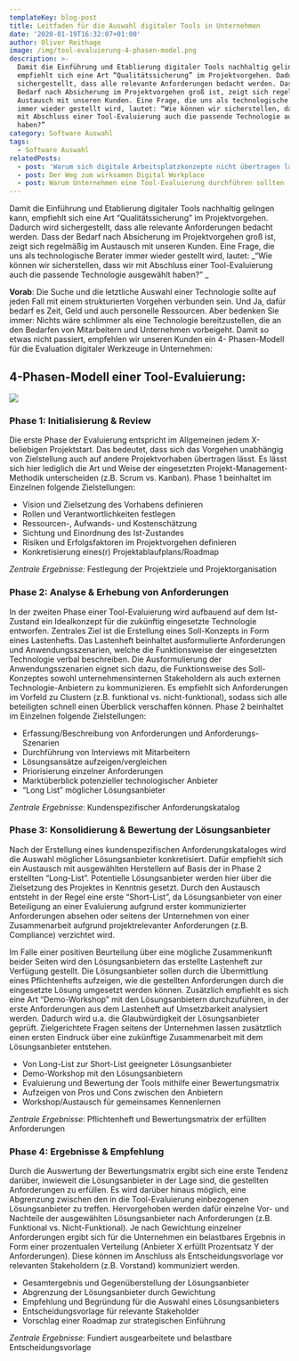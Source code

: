 ```yaml
---
templateKey: blog-post
title: Leitfaden für die Auswahl digitaler Tools in Unternehmen
date: '2020-01-19T16:32:07+01:00'
author: Oliver Reithage
image: /img/tool-evaluierung-4-phasen-model.png
description: >-
  Damit die Einführung und Etablierung digitaler Tools nachhaltig gelingen kann,
  empfiehlt sich eine Art “Qualitätssicherung” im Projektvorgehen. Dadurch wird
  sichergestellt, dass alle relevante Anforderungen bedacht werden. Dass der
  Bedarf nach Absicherung im Projektvorgehen groß ist, zeigt sich regelmäßig im
  Austausch mit unseren Kunden. Eine Frage, die uns als technologische Berater
  immer wieder gestellt wird, lautet: “Wie können wir sicherstellen, dass wir
  mit Abschluss einer Tool-Evaluierung auch die passende Technologie ausgewählt
  haben?”  
category: Software Auswahl
tags:
  - Software Auswahl
relatedPosts:
  - post: 'Warum sich digitale Arbeitsplatzkonzepte nicht übertragen lassen '
  - post: Der Weg zum wirksamen Digital Workplace
  - post: Warum Unternehmen eine Tool-Evaluierung durchführen sollten
---
```

Damit die Einführung und Etablierung digitaler Tools nachhaltig gelingen kann, empfiehlt sich  eine Art “Qualitätssicherung” im Projektvorgehen. Dadurch wird sichergestellt, dass alle relevante Anforderungen bedacht werden. Dass der Bedarf nach Absicherung im Projektvorgehen groß ist, zeigt sich regelmäßig im Austausch mit unseren Kunden. Eine Frage, die uns als technologische Berater immer wieder gestellt wird, lautet: _“Wie können wir sicherstellen, dass wir mit Abschluss einer Tool-Evaluierung auch die passende Technologie ausgewählt haben?” 
_

**Vorab**: Die Suche und die letztliche Auswahl einer Technologie sollte auf jeden Fall mit einem strukturierten Vorgehen verbunden sein. Und Ja, dafür bedarf es Zeit, Geld und auch personelle Ressourcen. Aber bedenken Sie immer: Nichts wäre schlimmer als eine Technologie bereitzustellen, die an den Bedarfen von Mitarbeitern und Unternehmen vorbeigeht. Damit so etwas nicht passiert, empfehlen wir unseren Kunden ein 4- Phasen-Modell für die Evaluation digitaler Werkzeuge in Unternehmen:

## 4-Phasen-Modell einer Tool-Evaluierung:

![](/img/tool-evaluierung.png)

### Phase 1: Initialisierung & Review

Die erste Phase der Evaluierung entspricht im Allgemeinen jedem X-beliebigen Projektstart. Das bedeutet, dass sich das Vorgehen unabhängig von Zielstellung auch auf andere Projektvorhaben übertragen lässt. Es lässt sich hier lediglich die Art und Weise der eingesetzten Projekt-Management-Methodik unterscheiden (z.B. Scrum vs. Kanban). Phase 1 beinhaltet im Einzelnen folgende Zielstellungen: 

* Vision und Zielsetzung des Vorhabens definieren 
* Rollen und Verantwortlichkeiten festlegen 
* Ressourcen-, Aufwands- und Kostenschätzung 
* Sichtung und Einordnung des Ist-Zustandes 
* Risiken und Erfolgsfaktoren im Projektvorgehen definieren
* Konkretisierung eines(r) Projektablaufplans/Roadmap  

_Zentrale Ergebnisse:_ Festlegung der Projektziele und Projektorganisation

### Phase 2: Analyse & Erhebung von Anforderungen

In der zweiten Phase einer Tool-Evaluierung wird aufbauend auf dem Ist-Zustand ein Idealkonzept für die zukünftig eingesetzte Technologie entworfen. Zentrales Ziel ist die Erstellung eines Soll-Konzepts in Form eines Lastenhefts. Das Lastenheft beinhaltet ausformulierte Anforderungen und Anwendungsszenarien, welche die Funktionsweise der eingesetzten Technologie verbal beschreiben. Die Ausformulierung der Anwendungsszenarien eignet sich dazu, die Funktionsweise des Soll-Konzeptes sowohl unternehmensinternen Stakeholdern als auch externen Technologie-Anbietern zu kommunizieren. Es empfiehlt sich Anforderungen im Vorfeld zu Clustern (z.B. funktional vs. nicht-funktional), sodass sich alle beteiligten schnell einen Überblick verschaffen können. Phase 2 beinhaltet im Einzelnen folgende Zielstellungen: 

* Erfassung/Beschreibung von Anforderungen und Anforderungs-Szenarien
* Durchführung von Interviews mit Mitarbeitern 
* Lösungsansätze aufzeigen/vergleichen 
* Priorisierung einzelner Anforderungen 
* Marktüberblick potenzieller technologischer Anbieter
* “Long List” möglicher Lösungsanbieter 

_Zentrale Ergebnisse_: Kundenspezifischer Anforderungskatalog 

### Phase 3: Konsolidierung & Bewertung der Lösungsanbieter

Nach der Erstellung eines kundenspezifischen Anforderungskataloges wird die Auswahl möglicher Lösungsanbieter konkretisiert. Dafür empfiehlt sich ein Austausch mit ausgewählten Herstellern auf Basis der in Phase 2 erstellten “Long-List”. Potentielle Lösungsanbieter werden hier über die Zielsetzung des Projektes in Kenntnis gesetzt. Durch den Austausch entsteht in der Regel eine erste “Short-List”, da Lösungsanbieter von einer Beteiligung an einer Evaluierung aufgrund erster kommunizierter Anforderungen absehen oder seitens der Unternehmen von einer Zusammenarbeit aufgrund projektrelevanter Anforderungen (z.B. Compliance) verzichtet wird. 

Im Falle einer positiven Beurteilung über eine mögliche Zusammenkunft beider Seiten wird den Lösungsanbietern das erstellte Lastenheft zur Verfügung gestellt. Die Lösungsanbieter sollen durch die Übermittlung eines Pflichtenhefts aufzeigen, wie die gestellten Anforderungen durch die eingesetzte Lösung umgesetzt werden können. Zusätzlich empfiehlt es sich eine Art “Demo-Workshop” mit den Lösungsanbietern durchzuführen, in der erste Anforderungen aus dem Lastenheft auf Umsetzbarkeit analysiert werden. Dadurch wird u.a. die Glaubwürdigkeit der Lösungsanbieter geprüft. Zielgerichtete Fragen seitens der Unternehmen lassen zusätztlich einen ersten Eindruck über eine zukünftige Zusammenarbeit mit dem Lösungsanbieter entstehen.  

* Von Long-List zur Short-List geeigneter Lösungsanbieter 
* Demo-Workshop mit den Lösungsanbietern
* Evaluierung und Bewertung der Tools mithilfe einer Bewertungsmatrix
* Aufzeigen von Pros und Cons zwischen den Anbietern 
* Workshop/Austausch für gemeinsames Kennenlernen

_Zentrale Ergebnisse_: Pflichtenheft und Bewertungsmatrix der erfüllten Anforderungen 

### Phase 4: Ergebnisse & Empfehlung

Durch die Auswertung der Bewertungsmatrix ergibt sich eine erste Tendenz darüber, inwieweit die Lösungsanbieter in der Lage sind, die gestellten Anforderungen zu erfüllen. Es wird darüber hinaus möglich, eine Abgrenzung zwischen den in die Tool-Evaluierung einbezogenen Lösungsanbieter zu treffen. Hervorgehoben werden dafür einzelne Vor- und Nachteile der ausgewählten Lösungsanbieter nach Anforderungen (z.B. Funktional vs. Nicht-Funktional). Je nach Gewichtung einzelner Anforderungen ergibt sich für die Unternehmen ein belastbares Ergebnis in Form einer prozentualen Verteilung (Anbieter X erfüllt Prozentsatz Y der Anforderungen). Diese können im Anschluss als Entscheidungsvorlage vor relevanten Stakeholdern (z.B. Vorstand) kommuniziert werden. 

* Gesamtergebnis und Gegenüberstellung der Lösungsanbieter 
* Abgrenzung der Lösungsanbieter durch Gewichtung
* Empfehlung und Begründung für die Auswahl eines Lösungsanbieters 
* Entscheidungsvorlage für relevante Stakeholder 
* Vorschlag einer Roadmap zur strategischen Einführung 

_Zentrale Ergebnisse_: Fundiert ausgearbeitete und belastbare Entscheidungsvorlage

